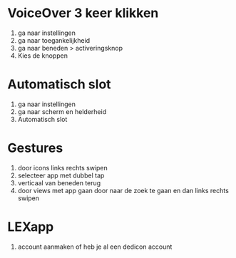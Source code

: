 # VoiceOver 3 keer klikken

1. ga naar instellingen
2. ga naar toegankelijkheid
3. ga naar beneden > activeringsknop
4. Kies de knoppen

# Automatisch slot

1. ga naar instellingen
2. ga naar scherm en helderheid
3. Automatisch slot

# Gestures

1. door icons links rechts swipen
2. selecteer app met dubbel tap
3. verticaal van beneden terug
4. door views met app gaan door naar de zoek te gaan en dan links rechts swipen

# LEXapp

1. account aanmaken of heb je al een dedicon account